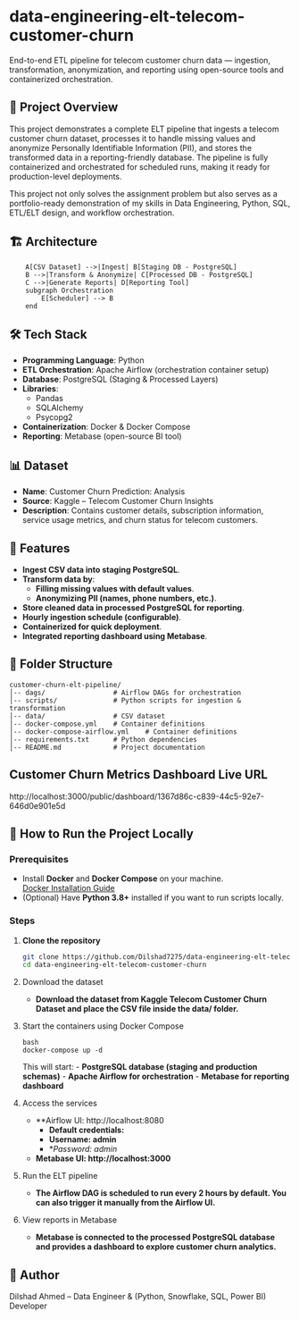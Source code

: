 # data-engineering-elt-telecom-customer-churn
End-to-end ETL pipeline for telecom customer churn data — ingestion, transformation, anonymization, and reporting using open-source tools and containerized orchestration.

## 📌 Project Overview

This project demonstrates a complete ELT pipeline that ingests a telecom customer churn dataset, processes it to handle missing values and anonymize Personally Identifiable Information (PII), and stores the transformed data in a reporting-friendly database. The pipeline is fully containerized and orchestrated for scheduled runs, making it ready for production-level deployments.

This project not only solves the assignment problem but also serves as a portfolio-ready demonstration of my skills in Data Engineering, Python, SQL, ETL/ELT design, and workflow orchestration.

## 🏗 Architecture
```
    A[CSV Dataset] -->|Ingest| B[Staging DB - PostgreSQL]
    B -->|Transform & Anonymize| C[Processed DB - PostgreSQL]
    C -->|Generate Reports| D[Reporting Tool]
    subgraph Orchestration
        E[Scheduler] --> B
    end
```

## 🛠️ Tech Stack

- **Programming Language**: Python  
- **ETL Orchestration**: Apache Airflow (orchestration container setup)  
- **Database**: PostgreSQL (Staging & Processed Layers)  
- **Libraries**:  
  - Pandas  
  - SQLAlchemy  
  - Psycopg2  
- **Containerization**: Docker & Docker Compose  
- **Reporting**: Metabase (open-source BI tool)

##  📊 Dataset
- **Name**: Customer Churn Prediction: Analysis
- **Source**: Kaggle – Telecom Customer Churn Insights
- **Description**: Contains customer details, subscription information, service usage metrics, and churn status for telecom customers.

## 🚀 Features
- **Ingest CSV data into staging PostgreSQL**.
- **Transform data by**:
    - **Filling missing values with default values**.
    - **Anonymizing PII (names, phone numbers, etc.)**.
- **Store cleaned data in processed PostgreSQL for reporting**.
- **Hourly ingestion schedule (configurable)**.
- **Containerized for quick deployment**.
- **Integrated reporting dashboard using Metabase**.

## 📂 Folder Structure
```
customer-churn-elt-pipeline/
│-- dags/                 # Airflow DAGs for orchestration
│-- scripts/              # Python scripts for ingestion & transformation
│-- data/                 # CSV dataset
│-- docker-compose.yml    # Container definitions
│-- docker-compose-airflow.yml    # Container definitions
│-- requirements.txt      # Python dependencies
│-- README.md             # Project documentation
```
## Customer Churn Metrics Dashboard Live URL
http://localhost:3000/public/dashboard/1367d86c-c839-44c5-92e7-646d0e901e5d

## 🚀 How to Run the Project Locally

### Prerequisites
- Install **Docker** and **Docker Compose** on your machine.  
  [Docker Installation Guide](https://docs.docker.com/get-docker/)  
- (Optional) Have **Python 3.8+** installed if you want to run scripts locally.

### Steps

1. **Clone the repository**
   ```bash
   git clone https://github.com/Dilshad7275/data-engineering-elt-telecom-customer-churn.git
   cd data-engineering-elt-telecom-customer-churn
2. Download the dataset
	- **Download the dataset from Kaggle Telecom Customer Churn Dataset and place the CSV file inside the data/ folder.**

3. Start the containers using Docker Compose
	```
    bash
	docker-compose up -d
    ```
      This will start:
    	- **PostgreSQL database (staging and production schemas)**
    	- **Apache Airflow for orchestration**
    	- **Metabase for reporting dashboard**

4. Access the services
   - **Airflow UI: http://localhost:8080
		- **Default credentials:**
		- **Username: admin**
		- **Password: admin*
   - **Metabase UI: http://localhost:3000**

5. Run the ELT pipeline
	- **The Airflow DAG is scheduled to run every 2 hours by default. You can also trigger it manually from the Airflow UI.**

6. View reports in Metabase
	- **Metabase is connected to the processed PostgreSQL database and provides a dashboard to explore customer churn analytics.**

## 👤 Author
Dilshad Ahmed – Data Engineer & (Python, Snowflake, SQL, Power BI) Developer

